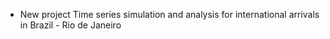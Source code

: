 * New project
Time series simulation and analysis for international arrivals in Brazil - Rio de Janeiro
